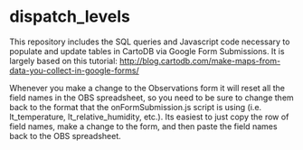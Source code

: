 dispatch_levels
===============
This repository includes the SQL queries and Javascript code necessary to populate and update tables in CartoDB via Google Form Submissions.  It is largely based on this tutorial: http://blog.cartodb.com/make-maps-from-data-you-collect-in-google-forms/

Whenever you make a change to the Observations form it will reset all the field names in the OBS spreadsheet, so you need to be sure to change them back to the format that the onFormSubmission.js script is using (i.e. lt_temperature, lt_relative_humidity, etc.).  Its easiest to just copy the row of field names, make a change to the form, and then paste the field names back to the OBS spreadsheet.
